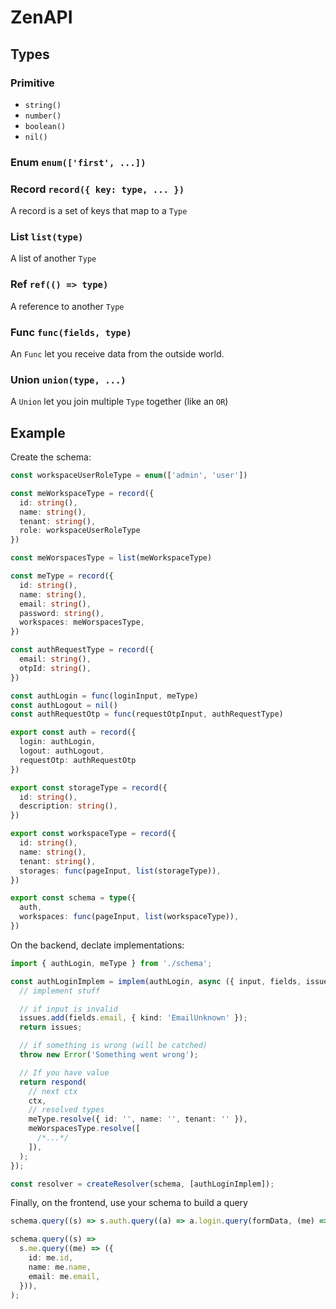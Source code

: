 # ZenAPI

## Types

### Primitive

- `string()`
- `number()`
- `boolean()`
- `nil()`

### Enum `enum(['first', ...])`

### Record `record({ key: type, ... })`

A record is a set of keys that map to a `Type`

### List `list(type)`

A list of another `Type`

### Ref `ref(() => type)`

A reference to another `Type`

### Func `func(fields, type)`

An `Func` let you receive data from the outside world.

### Union `union(type, ...)`

A `Union` let you join multiple `Type` together (like an `OR`)

## Example

Create the schema:

```ts
const workspaceUserRoleType = enum(['admin', 'user'])

const meWorkspaceType = record({
  id: string(),
  name: string(),
  tenant: string(),
  role: workspaceUserRoleType
})

const meWorspacesType = list(meWorkspaceType)

const meType = record({
  id: string(),
  name: string(),
  email: string(),
  password: string(),
  workspaces: meWorspacesType,
})

const authRequestType = record({
  email: string(),
  otpId: string(),
})

const authLogin = func(loginInput, meType)
const authLogout = nil()
const authRequestOtp = func(requestOtpInput, authRequestType)

export const auth = record({
  login: authLogin,
  logout: authLogout,
  requestOtp: authRequestOtp
})

export const storageType = record({
  id: string(),
  description: string(),
})

export const workspaceType = record({
  id: string(),
  name: string(),
  tenant: string(),
  storages: func(pageInput, list(storageType)),
})

export const schema = type({
  auth,
  workspaces: func(pageInput, list(workspaceType)),
})
```

On the backend, declate implementations:

```ts
import { authLogin, meType } from './schema';

const authLoginImplem = implem(authLogin, async ({ input, fields, issues, ctx, respond }) => {
  // implement stuff

  // if input is invalid
  issues.add(fields.email, { kind: 'EmailUnknown' });
  return issues;

  // if something is wrong (will be catched)
  throw new Error('Something went wrong');

  // If you have value
  return respond(
    // next ctx
    ctx,
    // resolved types
    meType.resolve({ id: '', name: '', tenant: '' }),
    meWorspacesType.resolve([
      /*...*/
    ]),
  );
});

const resolver = createResolver(schema, [authLoginImplem]);
```

Finally, on the frontend, use your schema to build a query

```ts
schema.query((s) => s.auth.query((a) => a.login.query(formData, (me) => me)));

schema.query((s) =>
  s.me.query((me) => ({
    id: me.id,
    name: me.name,
    email: me.email,
  })),
);
```
